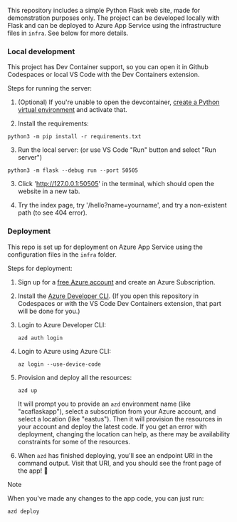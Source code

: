 This repository includes a simple Python Flask web site, made for demonstration purposes only.
The project can be developed locally with Flask and can be deployed to Azure App Service using the infrastructure files in `infra`. See below for more details.

### Local development

This project has Dev Container support, so you can open it in Github Codespaces or local VS Code with the Dev Containers extension.

Steps for running the server: 

1. (Optional) If you're unable to open the devcontainer, [create a Python virtual environment](https://docs.python.org/3/tutorial/venv.html#creating-virtual-environments) and activate that.

2. Install the requirements:

```shell
python3 -m pip install -r requirements.txt
```

3. Run the local server: (or use VS Code "Run" button and select "Run server")

```shell
python3 -m flask --debug run --port 50505
```

3. Click 'http://127.0.0.1:50505' in the terminal, which should open the website in a new tab.

4. Try the index page, try '/hello?name=yourname', and try a non-existent path (to see 404 error).

### Deployment

This repo is set up for deployment on Azure App Service using the configuration files in the `infra` folder.

Steps for deployment:

1. Sign up for a [free Azure account](https://azure.microsoft.com/free/) and create an Azure Subscription.

1. Install the [Azure Developer CLI](https://learn.microsoft.com/azure/developer/azure-developer-cli/install-azd). (If you open this repository in Codespaces or with the VS Code Dev Containers extension, that part will be done for you.)

1. Login to Azure Developer CLI:

    ```shell
    azd auth login
    ```

1. Login to Azure using Azure CLI:

    ```shell
    az login --use-device-code
    ```

1. Provision and deploy all the resources:

    ```shell
    azd up
    ```

    It will prompt you to provide an `azd` environment name (like "acaflaskapp"), select a subscription from your Azure account, and select a location (like "eastus"). Then it will provision the resources in your account and deploy the latest code. If you get an error with deployment, changing the location can help, as there may be availability constraints for some of the resources.

1. When `azd` has finished deploying, you'll see an endpoint URI in the command output. Visit that URI, and you should see the front page of the app! 🎉

> [!NOTE]
> When you've made any changes to the app code, you can just run:
>
>    ```shell
>    azd deploy
>    ```
